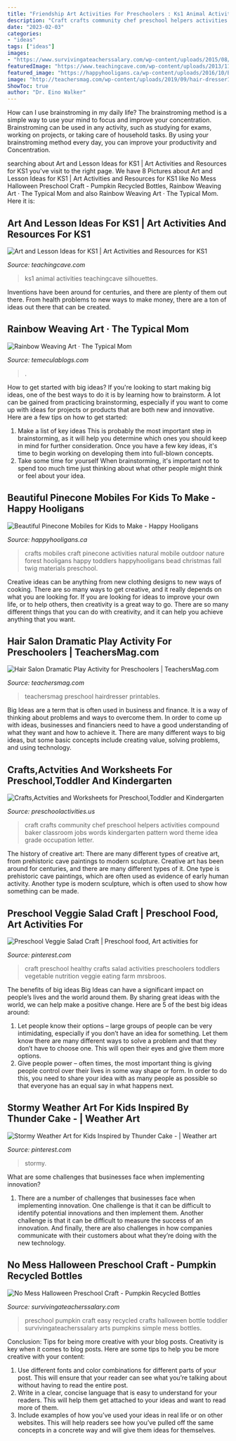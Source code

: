 ```yaml
---
title: "Friendship Art Activities For Preschoolers : Ks1 Animal Activities Teachingcave Silhouettes"
description: "Craft crafts community chef preschool helpers activities compound baker classroom jobs words kindergarten pattern word theme idea grade occupation letter"
date: "2023-02-03"
categories:
- "ideas"
tags: ["ideas"]
images:
- "https://www.survivingateacherssalary.com/wp-content/uploads/2015/08/photo-4.jpg"
featuredImage: "https://www.teachingcave.com/wp-content/uploads/2013/11/animal-art.jpg"
featured_image: "https://happyhooligans.ca/wp-content/uploads/2016/10/Bead-and-Pinecone-Mobile-craft-for-kids-.jpg"
image: "http://teachersmag.com/wp-content/uploads/2019/09/hair-dresser10.jpg"
ShowToc: true
author: "Dr. Eino Walker"
---
```



How can I use brainstroming in my daily life?
The brainstroming method is a simple way to use your mind to focus and improve your concentration. Brainstroming can be used in any activity, such as studying for exams, working on projects, or taking care of household tasks. By using your brainstroming method every day, you can improve your productivity and Concentration.

	

		
searching about Art and Lesson Ideas for KS1 | Art Activities and Resources for KS1 you've visit to the right page. We have 8 Pictures about Art and Lesson Ideas for KS1 | Art Activities and Resources for KS1 like No Mess Halloween Preschool Craft - Pumpkin Recycled Bottles, Rainbow Weaving Art · The Typical Mom and also Rainbow Weaving Art · The Typical Mom. Here it is:
		
    
## Art And Lesson Ideas For KS1 | Art Activities And Resources For KS1

<img loading=lazy src="https://www.teachingcave.com/wp-content/uploads/2013/11/animal-art.jpg" onerror="this.onerror=null;this.src='https://tse1.mm.bing.net/th?id=OIP.JDDepR3Cm70xP143TLl2BwAAAA&amp;pid=15.1';" alt="Art and Lesson Ideas for KS1 | Art Activities and Resources for KS1">

_Source: teachingcave.com_

>ks1 animal activities teachingcave silhouettes. 

	

Inventions have been around for centuries, and there are plenty of them out there. From health problems to new ways to make money, there are a ton of ideas out there that can be created.

    
## Rainbow Weaving Art · The Typical Mom

<img loading=lazy src="https://temeculablogs.com/wp-content/uploads/2016/02/Rainbow-paper-plate-weaving-craft-for-kids.-Great-for-St.Patricks-Day-or-a-classroom-craft-throughout-the-year..jpg" onerror="this.onerror=null;this.src='https://tse1.mm.bing.net/th?id=OIP.Mxnf6PL5Cpj7aEfhHYqOoQHaKW&amp;pid=15.1';" alt="Rainbow Weaving Art · The Typical Mom">

_Source: temeculablogs.com_

>. 

	

How to get started with big ideas?
If you're looking to start making big ideas, one of the best ways to do it is by learning how to brainstorm. A lot can be gained from practicing brainstorming, especially if you want to come up with ideas for projects or products that are both new and innovative. Here are a few tips on how to get started: 
1. Make a list of key ideas 
This is probably the most important step in brainstorming, as it will help you determine which ones you should keep in mind for further consideration. Once you have a few key ideas, it's time to begin working on developing them into full-blown concepts. 
2. Take some time for yourself 
When brainstorming, it's important not to spend too much time just thinking about what other people might think or feel about your idea.

    
## Beautiful Pinecone Mobiles For Kids To Make - Happy Hooligans

<img loading=lazy src="https://happyhooligans.ca/wp-content/uploads/2016/10/Bead-and-Pinecone-Mobile-craft-for-kids-.jpg" onerror="this.onerror=null;this.src='https://tse4.mm.bing.net/th?id=OIP.-nPdziqk7PZb-Lg2WJN4OgAAAA&amp;pid=15.1';" alt="Beautiful Pinecone Mobiles for Kids to Make - Happy Hooligans">

_Source: happyhooligans.ca_

>crafts mobiles craft pinecone activities natural mobile outdoor nature forest hooligans happy toddlers happyhooligans bead christmas fall twig materials preschool. 

	

Creative ideas can be anything from new clothing designs to new ways of cooking. There are so many ways to get creative, and it really depends on what you are looking for. If you are looking for ideas to improve your own life, or to help others, then creativity is a great way to go. There are so many different things that you can do with creativity, and it can help you achieve anything that you want.

    
## Hair Salon Dramatic Play Activity For Preschoolers | TeachersMag.com

<img loading=lazy src="http://teachersmag.com/wp-content/uploads/2019/09/hair-dresser10.jpg" onerror="this.onerror=null;this.src='https://tse1.mm.bing.net/th?id=OIP.YjT0qfxljrLBOzxscvsaFgHaJ4&amp;pid=15.1';" alt="Hair Salon Dramatic Play Activity for Preschoolers | TeachersMag.com">

_Source: teachersmag.com_

>teachersmag preschool hairdresser printables. 

	

Big Ideas are a term that is often used in business and finance. It is a way of thinking about problems and ways to overcome them. In order to come up with ideas, businesses and financiers need to have a good understanding of what they want and how to achieve it. There are many different ways to big ideas, but some basic concepts include creating value, solving problems, and using technology.

    
## Crafts,Actvities And Worksheets For Preschool,Toddler And Kindergarten

<img loading=lazy src="http://www.preschoolactivities.us/wp-content/uploads/2015/01/chef-craft-pattern.jpg" onerror="this.onerror=null;this.src='https://tse2.mm.bing.net/th?id=OIP.ifWJXTEFHavDPg6mqXd1MgHaMu&amp;pid=15.1';" alt="Crafts,Actvities and Worksheets for Preschool,Toddler and Kindergarten">

_Source: preschoolactivities.us_

>craft crafts community chef preschool helpers activities compound baker classroom jobs words kindergarten pattern word theme idea grade occupation letter. 

	

The history of creative art: There are many different types of creative art, from prehistoric cave paintings to modern sculpture.
Creative art has been around for centuries, and there are many different types of it. One type is prehistoric cave paintings, which are often used as evidence of early human activity. Another type is modern sculpture, which is often used to show how something can be made.

    
## Preschool Veggie Salad Craft | Preschool Food, Art Activities For

<img loading=lazy src="https://i.pinimg.com/736x/be/81/5f/be815f3f33fbb5f8258fcae5ccc62e4f--veggies-salad.jpg" onerror="this.onerror=null;this.src='https://tse1.mm.bing.net/th?id=OIP.7EpFIlnjQCQjbJcIuNciVAHaJ3&amp;pid=15.1';" alt="Preschool Veggie Salad Craft | Preschool food, Art activities for">

_Source: pinterest.com_

>craft preschool healthy crafts salad activities preschoolers toddlers vegetable nutrition veggie eating farm mrsbroos. 

	

The benefits of big ideas
Big Ideas can have a significant impact on people’s lives and the world around them. By sharing great ideas with the world, we can help make a positive change. Here are 5 of the best big ideas around: 
1. Let people know their options – large groups of people can be very intimidating, especially if you don’t have an idea for something. Let them know there are many different ways to solve a problem and that they don’t have to choose one. This will open their eyes and give them more options. 
2. Give people power – often times, the most important thing is giving people control over their lives in some way shape or form. In order to do this, you need to share your idea with as many people as possible so that everyone has an equal say in what happens next. 

    
## Stormy Weather Art For Kids Inspired By Thunder Cake - | Weather Art

<img loading=lazy src="https://i.pinimg.com/736x/fd/97/87/fd97879e06df8e7a75275829aff37d5e.jpg" onerror="this.onerror=null;this.src='https://tse2.mm.bing.net/th?id=OIP.zTQj_BqDwhQOsdihdmVMxQHaLH&amp;pid=15.1';" alt="Stormy Weather Art for Kids Inspired by Thunder Cake - | Weather art">

_Source: pinterest.com_

>stormy. 

	

What are some challenges that businesses face when implementing innovation?
1. There are a number of challenges that businesses face when implementing innovation. One challenge is that it can be difficult to identify potential innovations and then implement them. Another challenge is that it can be difficult to measure the success of an innovation. And finally, there are also challenges in how companies communicate with their customers about what they’re doing with the new technology.

    
## No Mess Halloween Preschool Craft - Pumpkin Recycled Bottles

<img loading=lazy src="https://www.survivingateacherssalary.com/wp-content/uploads/2015/08/photo-4.jpg" onerror="this.onerror=null;this.src='https://tse1.mm.bing.net/th?id=OIP.UzKPVVvMtjIfd_1g4Db0OAHaJ4&amp;pid=15.1';" alt="No Mess Halloween Preschool Craft - Pumpkin Recycled Bottles">

_Source: survivingateacherssalary.com_

>preschool pumpkin craft easy recycled crafts halloween bottle toddler survivingateacherssalary arts pumpkins simple mess bottles. 

	

Conclusion: Tips for being more creative with your blog posts.
Creativity is key when it comes to blog posts. Here are some tips to help you be more creative with your content: 
1. Use different fonts and color combinations for different parts of your post. This will ensure that your reader can see what you’re talking about without having to read the entire post. 
2. Write in a clear, concise language that is easy to understand for your readers. This will help them get attached to your ideas and want to read more of them. 
3. Include examples of how you’ve used your ideas in real life or on other websites. This will help readers see how you’ve pulled off the same concepts in a concrete way and will give them ideas for themselves. 

